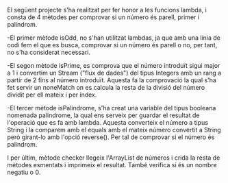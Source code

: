El següent projecte s'ha realitzat per fer honor a les funcions lambda, i consta de 4 mètodes per comprovar si un número és parell, primer i palíndrom.

-El primer mètode isOdd, no s'han utilitzat lambdas, ja que amb una línia de codi fem el que es busca, comprovar si un número és parell o no, per tant, no s'ha considerat necessari.

-El segon mètode isPrime, es comprova que el número introduït sigui major a 1 i convertim un Stream ("flux de dades") del tipus Integers amb un rang a partir de 2 fins al número introduït.
Aquesta fa la comprovació la qual s'ha fet servir un noneMatch on es calcula la resta de la divisió del número dividit per ell mateix i per índex.

-El tercer mètode isPalindrome, s'ha creat una variable del tipus booleana nomenada palindrome, la qual ens serveix per guardar el resultat de l'operació que es fa amb lambda. Aquesta converteix el número a tipus String i la comparem amb el equals amb el mateix número convertit a String però girant-lo amb l'opció reverse(). Per tal de comprovar si el número és palíndrom.

I per últim, mètode checker llegeix l'ArrayList de números i crida la resta de mètodes esmentats i imprimeix el resultat. També verifica si és un nombre negatiu o 0.
